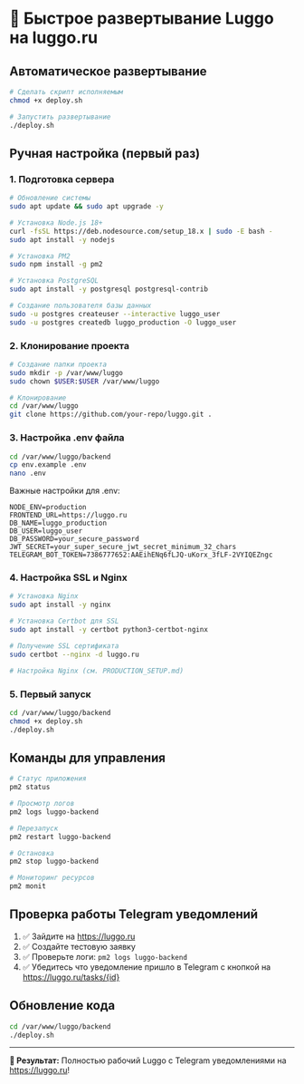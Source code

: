 # 🚀 Быстрое развертывание Luggo на luggo.ru

## Автоматическое развертывание

```bash
# Сделать скрипт исполняемым
chmod +x deploy.sh

# Запустить развертывание
./deploy.sh
```

## Ручная настройка (первый раз)

### 1. Подготовка сервера
```bash
# Обновление системы
sudo apt update && sudo apt upgrade -y

# Установка Node.js 18+
curl -fsSL https://deb.nodesource.com/setup_18.x | sudo -E bash -
sudo apt install -y nodejs

# Установка PM2
sudo npm install -g pm2

# Установка PostgreSQL
sudo apt install -y postgresql postgresql-contrib

# Создание пользователя базы данных
sudo -u postgres createuser --interactive luggo_user
sudo -u postgres createdb luggo_production -O luggo_user
```

### 2. Клонирование проекта
```bash
# Создание папки проекта
sudo mkdir -p /var/www/luggo
sudo chown $USER:$USER /var/www/luggo

# Клонирование
cd /var/www/luggo
git clone https://github.com/your-repo/luggo.git .
```

### 3. Настройка .env файла
```bash
cd /var/www/luggo/backend
cp env.example .env
nano .env
```

Важные настройки для .env:
```env
NODE_ENV=production
FRONTEND_URL=https://luggo.ru
DB_NAME=luggo_production
DB_USER=luggo_user
DB_PASSWORD=your_secure_password
JWT_SECRET=your_super_secure_jwt_secret_minimum_32_chars
TELEGRAM_BOT_TOKEN=7386777652:AAEihENq6fLJQ-uKorx_3fLF-2VYIQEZngc
```

### 4. Настройка SSL и Nginx
```bash
# Установка Nginx
sudo apt install -y nginx

# Установка Certbot для SSL
sudo apt install -y certbot python3-certbot-nginx

# Получение SSL сертификата
sudo certbot --nginx -d luggo.ru

# Настройка Nginx (см. PRODUCTION_SETUP.md)
```

### 5. Первый запуск
```bash
cd /var/www/luggo/backend
chmod +x deploy.sh
./deploy.sh
```

## Команды для управления

```bash
# Статус приложения
pm2 status

# Просмотр логов
pm2 logs luggo-backend

# Перезапуск
pm2 restart luggo-backend

# Остановка
pm2 stop luggo-backend

# Мониторинг ресурсов
pm2 monit
```

## Проверка работы Telegram уведомлений

1. ✅ Зайдите на https://luggo.ru
2. ✅ Создайте тестовую заявку
3. ✅ Проверьте логи: `pm2 logs luggo-backend`
4. ✅ Убедитесь что уведомление пришло в Telegram с кнопкой на https://luggo.ru/tasks/{id}

## Обновление кода

```bash
cd /var/www/luggo/backend
./deploy.sh
```

---

**🎯 Результат:** Полностью рабочий Luggo с Telegram уведомлениями на https://luggo.ru! 